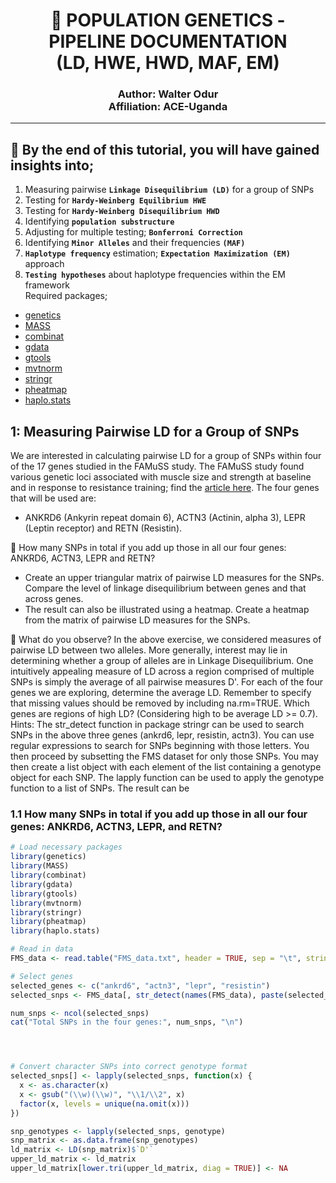 <h1 align="center">
    <b>🧬 POPULATION GENETICS - PIPELINE DOCUMENTATION </b> <br>
    (LD, HWE, HWD, MAF, EM)
</h1>

<h3 align="center">
    Author: Walter Odur <br>
    Affiliation: ACE-Uganda
</h3>

---

## 📌 By the end of this tutorial, you will have gained insights into;
1.  Measuring pairwise **`Linkage Disequilibrium (LD)`** for a group of SNPs
2.  Testing for **`Hardy-Weinberg Equilibrium HWE`**
3.  Testing for **`Hardy-Weinberg Disequilibrium HWD`**
4.  Identifying **`population substructure`**
5.  Adjusting for multiple testing; **`Bonferroni Correction`**
6.  Identifying **`Minor Alleles`** and their frequencies **`(MAF)`**
7.  **`Haplotype frequency`** estimation; **`Expectation Maximization (EM)`** approach
8.  **`Testing hypotheses`** about haplotype frequencies within the EM framework  
Required packages;

-  [genetics](https://rdrr.io/cran/genetics/)
-  [MASS](https://cran.r-project.org/web/packages/MASS/index.html)
-  [combinat](https://cran.r-project.org/web/packages/combinat/index.html)
-  [gdata](https://cran.r-project.org/web/packages/gdata/index.html)
-  [gtools](https://cran.r-project.org/web/packages/gtools/index.html)
-  [mvtnorm](https://cran.r-project.org/web/packages/mvtnorm/index.html)
-  [stringr](https://cran.r-project.org/web/packages/stringr/index.html)
-  [pheatmap](https://www.rdocumentation.org/packages/pheatmap/versions/1.0.12/topics/pheatmap)
-  [haplo.stats](https://cran.r-project.org/web/packages/haplo.stats/index.html)

## **1: Measuring Pairwise LD for a Group of SNPs**  

We are interested in calculating pairwise LD for a group of SNPs within four of the 17 genes 
studied in the FAMuSS study. The FAMuSS study found various genetic loci associated with 
muscle size and strength at baseline and in response to resistance training; find the [article here](https://www.ncbi.nlm.nih.gov/pmc/articles/PMC3885233/). 
The four genes that will be used are: 
-  ANKRD6 (Ankyrin repeat domain 6), ACTN3 (Actinin, alpha 3), LEPR (Leptin receptor) and RETN (Resistin).
  
📌 How many SNPs in total if you add up those in all our four genes: ANKRD6, ACTN3, LEPR and RETN?

-  Create an upper triangular matrix of pairwise LD measures for the SNPs. Compare the level of linkage disequilibrium between genes and that across genes.
-  The result can also be illustrated using a heatmap. Create a heatmap from the matrix of pairwise LD measures for the SNPs.
  
📌 What do you observe? 
In the above exercise, we considered measures of pairwise LD between two alleles. More generally, 
interest may lie in determining whether a group of alleles are in Linkage Disequilibrium. One 
intuitively appealing measure of LD across a region comprised of multiple SNPs is simply the 
average of all pairwise measures D'. For each of the four genes we are exploring, determine the 
average LD. Remember to specify that missing values should be removed by including 
na.rm=TRUE. Which genes are regions of high LD? (Considering high to be average LD >= 0.7). 
Hints: The str_detect function in package stringr can be used to search SNPs in the above three 
genes (ankrd6, lepr, resistin, actn3). You can use regular expressions to search for SNPs beginning 
with those letters. You then proceed by subsetting the FMS dataset for only those SNPs. You may 
then create a list object with each element of the list containing a genotype object for each SNP. 
The lapply function can be used to apply the genotype function to a list of SNPs. The result 
can be 

### **1.1 How many SNPs in total if you add up those in all our four genes: ANKRD6, ACTN3, LEPR, and RETN?**

```r
# Load necessary packages
library(genetics)
library(MASS)
library(combinat)
library(gdata)
library(gtools)
library(mvtnorm)
library(stringr)
library(pheatmap)
library(haplo.stats)

# Read in data
FMS_data <- read.table("FMS_data.txt", header = TRUE, sep = "\t", stringsAsFactors = FALSE)

# Select genes
selected_genes <- c("ankrd6", "actn3", "lepr", "resistin")
selected_snps <- FMS_data[, str_detect(names(FMS_data), paste(selected_genes, collapse = "|"))]

num_snps <- ncol(selected_snps)
cat("Total SNPs in the four genes:", num_snps, "\n")




# Convert character SNPs into correct genotype format
selected_snps[] <- lapply(selected_snps, function(x) {
  x <- as.character(x)  
  x <- gsub("(\\w)(\\w)", "\\1/\\2", x)  
  factor(x, levels = unique(na.omit(x)))  
})

snp_genotypes <- lapply(selected_snps, genotype)
snp_matrix <- as.data.frame(snp_genotypes)
ld_matrix <- LD(snp_matrix)$`D'`
upper_ld_matrix <- ld_matrix
upper_ld_matrix[lower.tri(upper_ld_matrix, diag = TRUE)] <- NA  
















